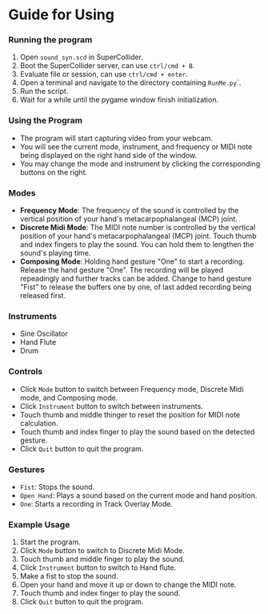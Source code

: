 # Guide for Using

### Running the program

1. Open `sound_syn.scd` in SuperCollider.
2. Boot the SuperCollider server, can use `ctrl/cmd + B`.
3. Evaluate file or session, can use `ctrl/cmd + enter`.
4. Open a terminal and navigate to the directory containing `RunMe.py`</mark>`.
5. Run the script.
6. Wait for a while until the pygame window finish initialization.

### Using the Program

- The program will start capturing video from your webcam.
- You will see the current mode, instrument, and frequency or MIDI note being displayed on the right hand side of the window.
- You may change the mode and instrument by clicking the corresponding buttons on the right.

### Modes

- **Frequency Mode**: The frequency of the sound is controlled by the vertical position of your hand's metacarpophalangeal (MCP) joint.
- **Discrete Midi Mode**: The MIDI note number is controlled by the vertical position of your hand's metacarpophalangeal (MCP) joint. Touch thumb and index fingers to play the sound. You can hold them to lengthen the sound's playing time.
- **Composing Mode**: Holding hand gesture "One" to start a recording. Release the hand gesture "One". The recording will be played repeadingly and further tracks can be added. Change to hand gesture "Fist" to release the buffers one by one, of last added recording being released first.

### Instruments

- Sine Oscillator
- Hand Flute
- Drum

### Controls

- Click `Mode` button to switch between Frequency mode, Discrete Midi mode, and Composing mode.
- Click `Instrument` button to switch between instruments.
- Touch thumb and middle thinger to reset the position for MIDI note calculation.
- Touch thumb and index finger to play the sound based on the detected gesture.
- Click `Quit` button to quit the program.

### Gestures

- `Fist`: Stops the sound.
- `Open Hand`: Plays a sound based on the current mode and hand position.
- `One`: Starts a recording in Track Overlay Mode.

### Example Usage

1. Start the program.
2. Click `Mode` button to switch to Discrete Midi Mode.
3. Touch thumb and middle finger to play the sound.
4. Click `Instrument` button to switch to Hand flute.
5. Make a fist to stop the sound.
6. Open your hand and move it up or down to change the MIDI note.
7. Touch thumb and index finger to play the sound.
8. Click `Quit` button to quit the program.
